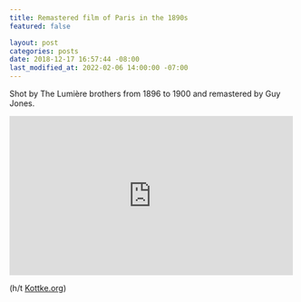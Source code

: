 ```yaml
---
title: Remastered film of Paris in the 1890s
featured: false

layout: post
categories: posts
date: 2018-12-17 16:57:44 -08:00
last_modified_at: 2022-02-06 14:00:00 -07:00
---
```


Shot by The Lumière brothers from 1896 to 1900 and remastered by Guy Jones.

<iframe loading="lazy" title="Late 1890s - A Trip Through Paris, France (speed corrected w/ added sound)" width="500" height="281" src="https://www.youtube.com/embed/NjDclfAFRB4?feature=oembed" frameborder="0" allow="accelerometer; autoplay; encrypted-media; gyroscope; picture-in-picture" allowfullscreen=""></iframe>

(h/t [Kottke.org](https://kottke.org/18/12/remastered-film-footage-of-1890s-paris))


